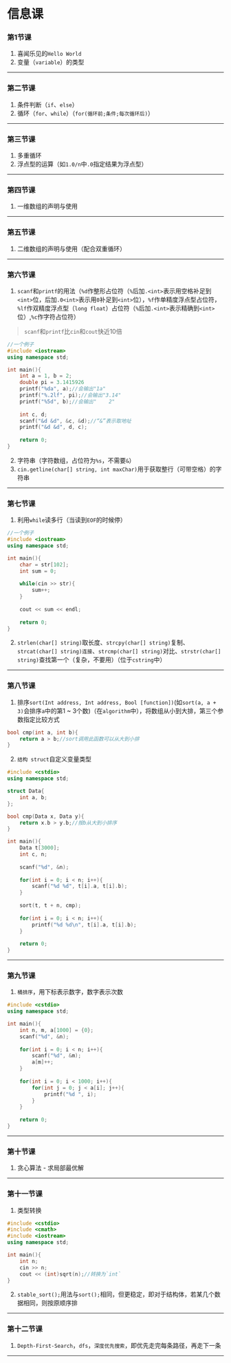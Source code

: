 # 信息课

### 第1节课

1. 喜闻乐见的`Hello World`
2. 变量（`variable`）的类型

------

### 第二节课

1. 条件判断（`if`、`else`）
2. 循环（`for`、`while`）（`for(循环前;条件;每次循环后)`）

------

### 第三节课

1. 多重循环
2. 浮点型的运算（如`1.0/n`中`.0`指定结果为浮点型）

------

### 第四节课

1. 一维数组的声明与使用

------

### 第五节课

1. 二维数组的声明与使用（配合双重循环）

------

### 第六节课

1. `scanf`和`printf`的用法（`%d`作整形占位符（`%`后加`.<int>`表示用空格补足到`<int>`位，后加`.0<int>`表示用`0`补足到`<int>`位），`%f`作单精度浮点型占位符，`%lf`作双精度浮点型（`long float`）占位符（`%`后加`.<int>`表示精确到`<int>`位）,`%c`作字符占位符）
> `scanf`和`printf`比`cin`和`cout`快近10倍

```c++
//一个例子
#include <iostream>
using namespace std;

int main(){
	int a = 1, b = 2;
	double pi = 3.1415926
	printf("%da", a);//会输出"1a"
	printf("%.2lf", pi);//会输出"3.14"
	printf("%5d", b);//会输出"    2"
	
	int c, d;
	scanf("&d &d", &c, &d);//“&”表示取地址
	printf("&d &d", d, c);
	
	return 0;
}
```

2. 字符串（字符数组，占位符为`%s`，不需要`&`）
3. `cin.getline(char[] string, int maxChar)`用于获取整行（可带空格）的字符串

------

### 第七节课

1. 利用`while`读多行（当读到`EOF`的时候停）

```c++
//一个例子
#include <iostream>
using namespace std;

int main(){
	char = str[102];
	int sum = 0;
	
	while(cin >> str){
		sum++;
	}
	
	cout << sum << endl;
	
	return 0;
}
```

2. `strlen(char[] string)`取长度、`strcpy(char[] string)`复制、`strcat(char[] string)连接`、`strcmp(char[] string)`对比、`strstr(char[] string)`查找第一个（复杂，不要用）（位于`cstring`中）

------

### 第八节课

1. 排序`sort(Int address, Int address, Bool [function])`(如`sort(a, a + 3)`会排序`a`中的第1 ~ 3个数)（在`algorithm`中），将数组从小到大排，第三个参数指定比较方式

```c++
bool cmp(int a, int b){
	return a > b;//sort调用此函数可以从大到小排
}
```

2. `结构 struct`自定义变量类型

```c++
#include <cstdio>
using namespace std;

struct Data{
	int a, b;
};

bool cmp(Data x, Data y){
	return x.b > y.b;//按b从大到小排序
}

int main(){
	Data t[3000];
	int c, n;
	
	scanf("%d", &n);
	
	for(int i = 0; i < n; i++){
		scanf("%d %d", t[i].a, t[i].b);
	}
	
	sort(t, t + n, cmp);
	
	for(int i = 0; i < n; i++){
		printf("%d %d\n", t[i].a, t[i].b);
	}
	
	return 0;
}
```

------

### 第九节课

1. `桶排序`，用下标表示数字，数字表示次数

```c++
#include <cstdio>
using namespace std;

int main(){
	int n, m, a[1000] = {0};
	scanf("%d", &n);
	
	for(int i = 0; i < n; i++){
		scanf("%d", &m);
		a[m]++;
	}
	
	for(int i = 0; i < 1000; i++){
		for(int j = 0; j < a[i]; j++){
			printf("%d ", i);
		}
	}
	
	return 0;
}
```

------

### 第十节课

1. 贪心算法 - 求局部最优解

------

### 第十一节课

1. 类型转换

```c++
#include <cstdio>
#include <cmath>
#include <iostream>
using namespace std;

int main(){
	int n;
	cin >> n;
	cout << (int)sqrt(n);//转换为`int`
}
```

2. `stable_sort();`用法与`sort();`相同，但更稳定，即对于结构体，若某几个数据相同，则按原顺序排

------

### 第十二节课

1. `Depth-First-Search`，`dfs`，`深度优先搜索`，即优先走完每条路径，再走下一条

------
